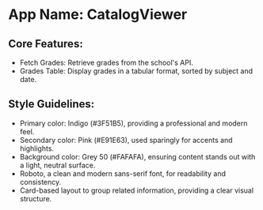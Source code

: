 # **App Name**: CatalogViewer

## Core Features:

- Fetch Grades: Retrieve grades from the school's API.
- Grades Table: Display grades in a tabular format, sorted by subject and date.

## Style Guidelines:

- Primary color: Indigo (#3F51B5), providing a professional and modern feel.
- Secondary color: Pink (#E91E63), used sparingly for accents and highlights.
- Background color: Grey 50 (#FAFAFA), ensuring content stands out with a light, neutral surface.
- Roboto, a clean and modern sans-serif font, for readability and consistency.
- Card-based layout to group related information, providing a clear visual structure.